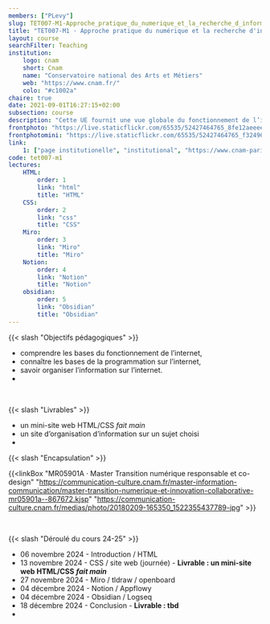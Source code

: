 ```yaml
---
members: ["PLevy"]
slug: TET007-M1-Approche_pratique_du_numerique_et_la_recherche_d_information
title: "TET007-M1 · Approche pratique du numérique et la recherche d'information"
layout: course
searchFilter: Teaching
institution:
    logo: cnam
    short: Cnam
    name: "Conservatoire national des Arts et Métiers"
    web: "https://www.cnam.fr/"
    colo: "#c1002a"
chaire: true
date: 2021-09-01T16:27:15+02:00
subsection: course
description: "Cette UE fournit une vue globale du fonctionnement de l’internet, enseigne les bases des languages essentiels au fonctionnement de l’internet (HTML, CSS, JS), et d'outils actuellement utilisés sur l’internet. L’objectif est d’acculturer les apprenants au fonctionnement de l’internet et aux outils permettant d’y structurer l’information."
frontphoto: "https://live.staticflickr.com/65535/52427464765_8fe12aeeee_h.jpg"
frontphotomini: "https://live.staticflickr.com/65535/52427464765_f32496b132_n.jpg"
link:
    1: ["page institutionelle", "institutional", "https://www.cnam-paris.fr/choisir-ma-formation/catalogue-des-formations/pratiques-de-recherche-en-design-art-et-creation-1349639.kjsp?RF=1493737534092"]
code: tet007-m1
lectures:
    HTML:
        order: 1
        link: "html"
        title: "HTML"
    CSS:
        order: 2
        link: "css"
        title: "CSS"
    Miro:
        order: 3
        link: "Miro"
        title: "Miro"
    Notion:
        order: 4
        link: "Notion"
        title: "Notion"
    obsidian:
        order: 5
        link: "Obsidian"
        title: "Obsidian"
---
```


{{< slash "Objectifs pédagogiques" >}}
- comprendre les bases du fonctionnement de l’internet,
- connaître les bases de la programmation sur l’internet,
- savoir organiser l’information sur l’internet.
-

&nbsp;

{{< slash "Livrables" >}} 
- un mini-site web HTML/CSS *fait main*
- un site d’organisation d’information sur un sujet choisi
- 

{{< slash "Encapsulation" >}}

{{<linkBox "MR05901A · Master Transition numérique responsable et co-design" "https://communication-culture.cnam.fr/master-information-communication/master-transition-numerique-et-innovation-collaborative-mr05901a--867672.kjsp" "https://communication-culture.cnam.fr/medias/photo/20180209-165350_1522355437789-jpg" >}}

&nbsp;

{{< slash "Déroulé du cours 24-25" >}}
- 06 novembre 2024 - Introduction / HTML
- 13 novembre 2024 - CSS / site web (journée) - **Livrable : un mini-site web HTML/CSS** ***fait main***
- 27 novembre 2024 - Miro / tldraw / openboard
- 04 décembre 2024 - Notion / Appflowy
- 04 décembre 2024 - Obsidian / Logseq
- 18 décembre 2024 - Conclusion - **Livrable : tbd**
- 